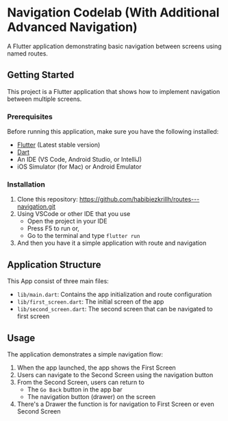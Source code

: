 # Navigation Codelab (With Additional Advanced Navigation)

A Flutter application demonstrating basic navigation between screens using named routes.

## Getting Started

This project is a Flutter application that shows how to implement navigation between multiple screens.

### Prerequisites

Before running this application, make sure you have the following installed:

- [Flutter](https://flutter.dev/docs/get-started/install) (Latest stable version)
- [Dart](https://dart.dev/get-dart)
- An IDE (VS Code, Android Studio, or IntelliJ)
- iOS Simulator (for Mac) or Android Emulator

### Installation

1. Clone this repository: https://github.com/habibiezkrillh/routes---navigation.git
2. Using VSCode or other IDE that you use
   - Open the project in your IDE
   - Press F5 to run or,
   - Go to the terminal and type `flutter run`
3. And then you have it a simple application with route and navigation

## Application Structure
This App consist of three main files:
- `lib/main.dart`: Contains the app initialization and route configuration
- `lib/first_screen.dart`: The initial screen of the app
- `lib/second_screen.dart`: The second screen that can be navigated to first screen

## Usage

The application demonstrates a simple navigation flow:

1. When the app launched, the app shows the First Screen
2. Users can navigate to the Second Screen using the navigation button
3. From the Second Screen, users can return to
   - The `Go Back` button in the app bar
   - The navigation button (drawer) on the screen
4. There's a Drawer the function is for navigation to First Screen or even Second Screen
